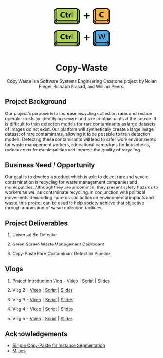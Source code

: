 <div align="center">
    <img src="Assets/CW-logo.png" alt="Logo" height="150">

  <h1 align="center">Copy-Waste</h3>

  <p align="center">
    Copy Waste is a Software Systems Engineering Capstone project by Nolan Flegel, Rishabh Prasad, and William Peers.
  </p>
</div>

## Project Background
Our project’s purpose is to increase recycling collection rates and reduce operator costs by identifying severe and rare contaminants at the source. It is difficult to train detection models for rare contaminants as large datasets of images do not exist. Our platform will synthetically create a large image dataset of rare contaminants, allowing it to be possible to train detection models. Detecting these contaminants will lead to safer work environments for waste management workers, educational campaigns for households, reduce costs for municipalities and improve the quality of recycling.

## Business Need / Opportunity
Our goal is to develop a product which is able to detect rare and severe contamination in recycling for waste management companies and municipalities. Although they are uncommon, they present safety hazards to workers as well as contaminate recycling. In conjunction with political movements demanding more drastic action on environmental impacts and waste, this project can be used to help society achieve that objective through automation of waste collection facilities.

## Project Deliverables

1. Universal Bin Detector

2. Green Screen Waste Management Dashboard

3. Copy-Paste Rare Contaminant Detection Pipeline

## Vlogs

1. Project Introduction Vlog - [Video](https://youtu.be/U14Ei5zRgFo) | [Script](https://github.com/Copy-Waste/cw-core/blob/main/Vlogs/Vlog%201/Introduction%20Script.pdf) | [Slides](https://github.com/Copy-Waste/cw-core/blob/main/Vlogs/Vlog%201/Introduction%20Presentation.pdf)

2. Vlog 2 - [Video](https://youtu.be/TKc6Ga1Qyq4) | [Script](https://github.com/Copy-Waste/cw-core/blob/main/Vlogs/Vlog%202/Vlog%202%20-%20Script.pdf) | [Slides](https://github.com/Copy-Waste/cw-core/blob/main/Vlogs/Vlog%202/Vlog%202%20-%20Presentation.pdf)

3. Vlog 3 - [Video](https://youtu.be/pZszo4uhcGo) | [Script](https://github.com/Copy-Waste/cw-core/blob/main/Vlogs/Vlog%203/Vlog%203%20-%20Script.pdf) | [Slides](https://github.com/Copy-Waste/cw-core/blob/main/Vlogs/Vlog%203/Vlog%203%20-%20Presentation.pdf)

4. Vlog 4 - [Video](https://youtu.be/ADXtTtiVm4w) | [Script](https://github.com/Copy-Waste/cw-core/blob/main/Vlogs/Vlog%204/Vlog%204%20-%20Script.pdf) | [Slides](https://github.com/Copy-Waste/cw-core/blob/main/Vlogs/Vlog%204/Vlog%204%20-%20Presentation.pdf)

5. Vlog 5 - [Video](https://youtu.be/1DTdelKtWiw) | [Script](https://github.com/Copy-Waste/cw-core/blob/main/Vlogs/Vlog%205/Vlog%205%20-%20Script.pdf) | [Slides](https://github.com/Copy-Waste/cw-core/blob/main/Vlogs/Vlog%205/Vlog%205%20-%20Presentation.pdf)

## Acknowledgements

- [Simple Copy-Paste for Instance Segmentation](https://arxiv.org/pdf/2012.07177.pdf)
- [Mitacs](https://www.mitacs.ca/en)
